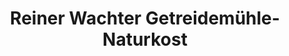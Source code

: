 ---
title: "Reiner Wachter Getreidemühle-Naturkost"
url: /bruchsal/reiner-wachter-getreidemuehle-naturkost/
shop: Lebensmittel
---